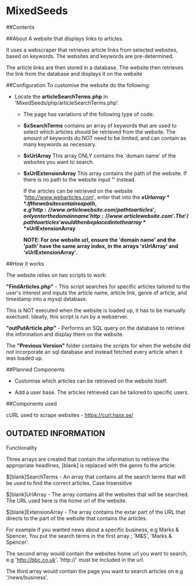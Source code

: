 # MixedSeeds

##Contents



##About
A website that displays links to articles.

It uses a webscraper that retrieves article links from selected websites, based on keywords. The websites and keywords are pre-determined.

The article links are then stored in a database. The website then retrieves the link from the database and displays it on the website


##Configuration
To customise the website do the following:

* Locate the **articleSearchTerms.php** in 'MixedSeeds/php/articleSearchTerms.php'.  

  * The page has variations of the following type of code:
  
  *  **$xSearchTerms** contains an array of keywords that are used to select which articles should be retrieved from the website.
                    The amount of keywords do NOT need to be limited, and can contain as many keywords as necessary.
                    
  *  **$xUrlArray**     This array ONLY contains the 'domain name' of the websites you want to search.

  
  *  **$xUrlExtensionArray** This array contains the path of the website. If there is no path to the website input **''** instead. 
  
      If the articles can be retrieved on the website 'http://www.webarticles.com', enter that into the **$xUrlarray**. 
     If the website contains a path, e.g 'http://www.articlewebsite.com/pathtoarticles', only enter the domain name  'http://www.articlewebsite.com'.
     The '/pathtoarticles' would then be placed into the array **$xUrlExtensionArray**.
  
      **NOTE: For one website url, ensure the 'domain name' and the 'path' have the same array index, in the arrays 'xUrlArray' and                       'xUrlExtensionArray'.** 

##How it works

The website relies on two scripts to work:

**"FindArticles.php"** - This script searches for specific articles tailored to the user's interest and inputs the article name, article link, genre of article, and timestamp into a mysql database. 

This is NOT executed when the website is loaded up, it has to be manually exectued. Ideally, this script is run by a webserver.

**"outPutArticle.php"** - Performs an SQL query on the database to retrieve the information and display them on the website.

The **"Previous Version"** folder contains the scripts for when the website did not incorporate an sql database and instead fetched every article when it was loaded up.


##Planned Components 
* Customise which articles can be retrieved on the website itself.

* Add a user base. The articles retrieved can be tailored to specific users.

##Components used 

cURL used to scrape websites - https://curl.haxx.se/


## OUTDATED INFORMATION
Functionality

Three arrays are created that contain the information to retrieve the appropriate headlines, [blank] is replaced with the genre fo the article:

$[blank]SearchTerms - An array that contains all the search terms that will be used to find the correct articles. Case Insensitive

$[blank]UrlArray - The array contains all the websites that will be searched. The URL used here is the home url of the website.

$[blank]ExtensionArray - The array contains the extar part of the URL that directs to the part of the website that contains the articles.

For example if you wanted news about a specific business, e.g Marks & Spencer, You put the search terms in the first array ; 'M&S', 'Marks & Spencer'.

The second array would contain the websites home url you want to search, e.g 'http://bbc.co.uk'. 'http://' must be included in the url.

The third array would contain the page you want to search articles on e.g '/news/business'.
